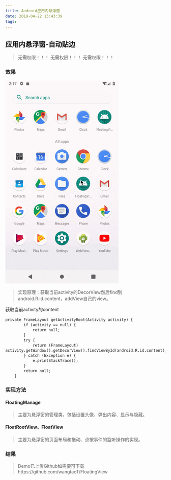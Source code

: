 ```yaml
---
title: Android应用内悬浮窗
date: 2019-04-22 15:43:39
tags:
---
```

## 应用内悬浮窗-自动贴边
> 无需权限！！！
无需权限！！！
无需权限！！！


### 效果
![](Android应用内悬浮窗/2019-02-16.gif)

> 实现原理：获取当前activity的DecorView然后find到android.R.id.content，addView自己的view。

获取当前activity的content
```
private FrameLayout getActivityRoot(Activity activity) {
        if (activity == null) {
            return null;
        }
        try {
            return (FrameLayout) activity.getWindow().getDecorView().findViewById(android.R.id.content);
        } catch (Exception e) {
            e.printStackTrace();
        }
        return null;
    }
```

### 实现方法

#### FloatingManage
> 主要为悬浮窗的管理类，包括设置头像、弹出内容、显示与隐藏。

#### FloatRootView、FloatView
> 主要为悬浮窗的页面布局和拖动、点按事件的监听操作的实现。


### 结果
> Demo已上传Github如需要可下载https://github.com/wangtaoT/FloatingView

